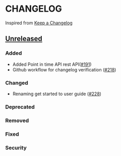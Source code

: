 # CHANGELOG
Inspired from [Keep a Changelog](https://keepachangelog.com/en/1.0.0/)

## [Unreleased]
### Added
- Added Point in time API rest API([#191](https://github.com/opensearch-project/opensearch-py/pull/191))
- Github workflow for changelog verification ([#218](https://github.com/opensearch-project/opensearch-py/pull/218))
### Changed
- Renaming get started to user guide ([#228](https://github.com/opensearch-project/opensearch-py/pull/228))
### Deprecated

### Removed

### Fixed

### Security


[Unreleased]: https://github.com/opensearch-project/opensearch-py/compare/2.0...HEAD
